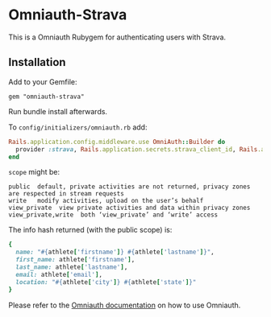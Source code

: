 # Omniauth-Strava

This is a Omniauth Rubygem for authenticating users with Strava.

## Installation

Add to your Gemfile:

```
gem "omniauth-strava"
```

Run bundle install afterwards.


To `config/initializers/omniauth.rb` add:


```ruby
Rails.application.config.middleware.use OmniAuth::Builder do
  provider :strava, Rails.application.secrets.strava_client_id, Rails.application.secrets.strava_api_key, scope: 'public'
end
```

`scope` might be:

    public  default, private activities are not returned, privacy zones are respected in stream requests
    write   modify activities, upload on the user’s behalf
    view_private  view private activities and data within privacy zones
    view_private,write  both ‘view_private’ and ‘write’ access

The info hash returned (with the public scope) is:

```ruby
{
  name: "#{athlete['firstname']} #{athlete['lastname']}",
  first_name: athlete['firstname'],
  last_name: athlete['lastname'],
  email: athlete['email'],
  location: "#{athlete['city']} #{athlete['state']}"
}
```

Please refer to the [Omniauth documentation](https://github.com/intridea/omniauth) on how to use Omniauth.
